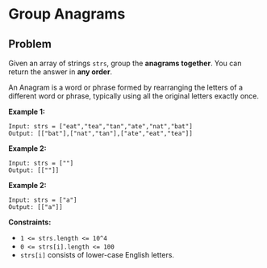 # Group Anagrams
## Problem
Given an array of strings `strs`, group the **anagrams together**. You can return the answer in **any order**.

An Anagram is a word or phrase formed by rearranging the letters of a different word or phrase, typically using all the original letters exactly once.

**Example 1:**
```
Input: strs = ["eat","tea","tan","ate","nat","bat"]
Output: [["bat"],["nat","tan"],["ate","eat","tea"]]
```

**Example 2:**
```
Input: strs = [""]
Output: [[""]]
```

**Example 2:**
```
Input: strs = ["a"]
Output: [["a"]]
```

**Constraints:**
- `1 <= strs.length <= 10^4`
- `0 <= strs[i].length <= 100`
- `strs[i]` consists of lower-case English letters.